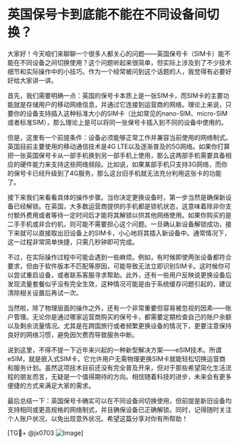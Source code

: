 # 英国保号卡到底能不能在不同设备间切换？

大家好！今天咱们来聊聊一个很多人都关心的问题——英国保号卡（SIM卡）能不能在不同设备之间切换使用？这个问题听起来很简单，但实际上涉及到了不少技术细节和实际操作中的小技巧。作为一个经常被问到这个话题的人，我觉得有必要好好给大家讲一讲。

首先，我们需要明确一点：英国的保号卡本质上是一张SIM卡，而SIM卡的主要功能就是存储用户的移动网络信息，并通过它连接到运营商的网络。理论上来说，只要你的设备支持插入这种标准大小的SIM卡（比如常见的nano-SIM、micro-SIM或者标准SIM），那么理论上是可以将同一张保号卡插入到不同的设备中使用的。

但是，这里有一个前提条件：设备必须能够正常工作并兼容当前使用的网络制式。英国目前主要使用的移动通信技术是4G LTE以及逐渐普及的5G网络。如果你打算把一张英国保号卡从一部手机换到另一部手机上使用，那么这两部手机需要具备相应的硬件能力来支持这些网络频段。比如说，如果某部手机只支持3G网络，而你的保号卡已经升级到了4G服务，那么这台旧手机就无法充分利用这张卡的功能了。

接下来我们来看看具体的操作步骤。当你决定更换设备时，第一步当然是确保新设备已经解锁。在英国，大多数运营商提供的手机都是锁机状态，这意味着除非你支付额外费用或者等待一定时间后才能将其解锁以供其他网络使用。如果你购买的是二手手机或非合约机，则可能不需要担心这个问题。一旦确认新设备解锁成功，接下来就可以直接取出旧设备上的SIM卡，小心地将其插入新设备中。通常情况下，这一过程非常简单快捷，只需几秒钟即可完成。

不过，在实际操作过程中可能会遇到一些麻烦。例如，有时候即使两张设备都符合要求，但由于软件版本不匹配等原因，可能导致无法立即识别SIM卡。这时候你可以尝试重启设备，或者联系客服寻求帮助。此外，还有一些用户反映说更换设备后发现流量套餐似乎没有完全生效，这种情况可能是由于系统缓存问题引起的，建议清除相关设置后再试一次。

当然啦，除了物理层面的操作之外，还有一个非常重要但容易被忽视的因素——账户管理。无论你是通过哪家运营商购买的保号卡，都需要定期检查自己的账户余额以及剩余流量情况。尤其是在跨国旅行或者频繁更换设备的情况下，更要注意保持良好的网络习惯，避免因欠费而导致服务中断。

说到这里，不得不提一下近年来兴起的一种新型解决方案——eSIM技术。所谓eSIM，就是嵌入式SIM卡，它允许用户无需物理更换SIM卡就能轻松切换运营商和服务计划。虽然这项技术目前还没有完全普及开来，但对于那些希望简化生活流程的朋友而言，无疑是一个值得期待的方向。相信随着科技的进步，未来会有更多便捷的方式来满足大家的需求。

最后总结一下：英国保号卡确实可以在不同设备间切换使用，但前提是新旧设备均支持相同或更高规格的网络制式，并且确保设备已正确解锁。同时，记得随时关注个人账户状况，以免出现意外状况。希望这篇分享对你有所帮助！

[TG💪+ @jx0703 ![Image](https://github.com/user-attachments/assets/dbca1d08-cadb-493c-b0ec-ad6f7a83f270)]